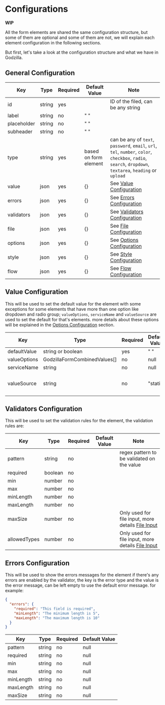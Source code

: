 
# Configurations
**WIP**

All the form elements are shared the same configuration structure, but some of them are optional and some of them are
not, we will
explain each element configuration in the following sections.

But first, let's take a look at the configuration structure and what we have in Godzilla.

## General Configuration

| Key         | Type   | Required | Default Value         | Note                                                                                                                                                     |
|-------------|--------|----------|-----------------------|----------------------------------------------------------------------------------------------------------------------------------------------------------|
| id          | string | yes      |                       | ID of the filed, can be any string                                                                                                                       |
| label       | string | no       | " "                   |                                                                                                                                                          |
| placeholder | string | no       | " "                   |                                                                                                                                                          |
| subheader   | string | no       | " "                   |                                                                                                                                                          |
| type        | string | yes      | based on form element | can be any of `text`, `password`, `email`, `url`, `tel`, `number`, `color`, `checkbox`, `radio`, `search`, `dropdown`, `textarea`, `heading` or `upload` |
| value       | json   | yes      | {}                    | See [Value Configuration](#value-configuration)                                                                                                          |
| errors      | json   | yes      | {}                    | See [Errors Configuration](#errors-configuration)                                                                                                        |
| validators  | json   | yes      | {}                    | See [Validators Configuration](#validators-configuration)                                                                                                |
| file        | json   | yes      | {}                    | See [File Configuration](#file-configuration)                                                                                                            |
| options     | json   | yes      | {}                    | See [Options Configuration](#options-configuration)                                                                                                      |
| style       | json   | yes      | {}                    | See [Style Configuration](#style-configuration)                                                                                                          |
| flow        | json   | yes      | {}                    | See [Flow Configuration](#flow-configuration)                                                                                                            |

## Value Configuration

This will be used to set the default value for the element with some exceptions for some elements that have more than
one option like dropdown and radio group; `valueOptions`, `serviceName` and `valueSource` are used to set the default
for that's elements. more details about these options will be explained in
the [Options Configuration](#options-configuration) section.

| Key          | Type                         | Required | Default Value | Note                         |
|--------------|------------------------------|----------|---------------|------------------------------|
| defaultValue | string or boolean            | yes      | " "           |                              |
| valueOptions | GodzillaFormCombinedValues[] | no       | null          |                              |
| serviceName  | string                       | no       | null          |                              |
| valueSource  | string                       | no       | "static"      | can be `static` or `service` |

## Validators Configuration

This will be used to set the validation rules for the element, the validation rules are:

| Key          | Type    | Required | Default Value | Note                                                  |
|--------------|---------|----------|---------------|-------------------------------------------------------|
| pattern      | string  | no       |               | regex pattern to be validated on the value            |
| required     | boolean | no       |               |                                                       |
| min          | number  | no       |               |                                                       |
| max          | number  | no       |               |                                                       |
| minLength    | number  | no       |               |                                                       |
| maxLength    | number  | no       |               |                                                       |
| maxSize      | number  | no       |               | Only used for file input, more details [File Input]() |
| allowedTypes | number  | no       |               | Only used for file input, more details [File Input]() |

## Errors Configuration

This will be used to show the errors messages for the element if there's any errors are enabled by the validator, the
key is the error type and the value is the error message, can be left empty to use the default error message.
for example:

```json
{
  "errors": {
    "required": "This field is required",
    "minLength": "The minimum length is 5",
    "maxLength": "The maximum length is 10"
  }
}
```

| Key       | Type   | Required | Default Value | 
|-----------|--------|----------|---------------|
| pattern   | string | no       | null          | 
| required  | string | no       | null          |
| min       | string | no       | null          |
| max       | string | no       | null          |
| minLength | string | no       | null          | 
| maxLength | string | no       | null          |
| maxSize   | string | no       | null          | 

